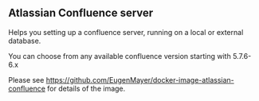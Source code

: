 ## Atlassian Confluence server

Helps you setting up a confluence server, running on a local or external database. 

You can choose from any available confluence version starting with 5.7.6-6.x

Please see https://github.com/EugenMayer/docker-image-atlassian-confluence for details of the image.